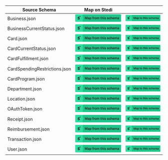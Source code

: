 | Source Schema                 | Map on Stedi                                                                                                                                                                                                                |                                                                                                                                                                                                                         |
| ----------------------------- | --------------------------------------------------------------------------------------------------------------------------------------------------------------------------------------------------------------------------- | ----------------------------------------------------------------------------------------------------------------------------------------------------------------------------------------------------------------------- |
| Business.json                 | [![Map from this schema](/images/MapFromThisSchema.svg)](https://terminal.stedi.com/mappings/import?source_json_schema=https://raw.githubusercontent.com/Stedi/registry/main/schemas/ramp/v1/Business.json)                 | [![Map to this schema](/images/MapToThisSchema.svg)](https://terminal.stedi.com/mappings/import?source_json_schema=https://raw.githubusercontent.com/Stedi/registry/main/schemas/ramp/v1/Business.json)                 |
| BusinessCurrentStatus.json    | [![Map from this schema](/images/MapFromThisSchema.svg)](https://terminal.stedi.com/mappings/import?source_json_schema=https://raw.githubusercontent.com/Stedi/registry/main/schemas/ramp/v1/BusinessCurrentStatus.json)    | [![Map to this schema](/images/MapToThisSchema.svg)](https://terminal.stedi.com/mappings/import?source_json_schema=https://raw.githubusercontent.com/Stedi/registry/main/schemas/ramp/v1/BusinessCurrentStatus.json)    |
| Card.json                     | [![Map from this schema](/images/MapFromThisSchema.svg)](https://terminal.stedi.com/mappings/import?source_json_schema=https://raw.githubusercontent.com/Stedi/registry/main/schemas/ramp/v1/Card.json)                     | [![Map to this schema](/images/MapToThisSchema.svg)](https://terminal.stedi.com/mappings/import?source_json_schema=https://raw.githubusercontent.com/Stedi/registry/main/schemas/ramp/v1/Card.json)                     |
| CardCurrentStatus.json        | [![Map from this schema](/images/MapFromThisSchema.svg)](https://terminal.stedi.com/mappings/import?source_json_schema=https://raw.githubusercontent.com/Stedi/registry/main/schemas/ramp/v1/CardCurrentStatus.json)        | [![Map to this schema](/images/MapToThisSchema.svg)](https://terminal.stedi.com/mappings/import?source_json_schema=https://raw.githubusercontent.com/Stedi/registry/main/schemas/ramp/v1/CardCurrentStatus.json)        |
| CardFulfillment.json          | [![Map from this schema](/images/MapFromThisSchema.svg)](https://terminal.stedi.com/mappings/import?source_json_schema=https://raw.githubusercontent.com/Stedi/registry/main/schemas/ramp/v1/CardFulfillment.json)          | [![Map to this schema](/images/MapToThisSchema.svg)](https://terminal.stedi.com/mappings/import?source_json_schema=https://raw.githubusercontent.com/Stedi/registry/main/schemas/ramp/v1/CardFulfillment.json)          |
| CardSpendingRestrictions.json | [![Map from this schema](/images/MapFromThisSchema.svg)](https://terminal.stedi.com/mappings/import?source_json_schema=https://raw.githubusercontent.com/Stedi/registry/main/schemas/ramp/v1/CardSpendingRestrictions.json) | [![Map to this schema](/images/MapToThisSchema.svg)](https://terminal.stedi.com/mappings/import?source_json_schema=https://raw.githubusercontent.com/Stedi/registry/main/schemas/ramp/v1/CardSpendingRestrictions.json) |
| CardProgram.json              | [![Map from this schema](/images/MapFromThisSchema.svg)](https://terminal.stedi.com/mappings/import?source_json_schema=https://raw.githubusercontent.com/Stedi/registry/main/schemas/ramp/v1/CardProgram.json)              | [![Map to this schema](/images/MapToThisSchema.svg)](https://terminal.stedi.com/mappings/import?source_json_schema=https://raw.githubusercontent.com/Stedi/registry/main/schemas/ramp/v1/CardProgram.json)              |
| Department.json               | [![Map from this schema](/images/MapFromThisSchema.svg)](https://terminal.stedi.com/mappings/import?source_json_schema=https://raw.githubusercontent.com/Stedi/registry/main/schemas/ramp/v1/Department.json)               | [![Map to this schema](/images/MapToThisSchema.svg)](https://terminal.stedi.com/mappings/import?source_json_schema=https://raw.githubusercontent.com/Stedi/registry/main/schemas/ramp/v1/Department.json)               |
| Location.json                 | [![Map from this schema](/images/MapFromThisSchema.svg)](https://terminal.stedi.com/mappings/import?source_json_schema=https://raw.githubusercontent.com/Stedi/registry/main/schemas/ramp/v1/Location.json)                 | [![Map to this schema](/images/MapToThisSchema.svg)](https://terminal.stedi.com/mappings/import?source_json_schema=https://raw.githubusercontent.com/Stedi/registry/main/schemas/ramp/v1/Location.json)                 |
| OAuthToken.json               | [![Map from this schema](/images/MapFromThisSchema.svg)](https://terminal.stedi.com/mappings/import?source_json_schema=https://raw.githubusercontent.com/Stedi/registry/main/schemas/ramp/v1/OAuthToken.json)               | [![Map to this schema](/images/MapToThisSchema.svg)](https://terminal.stedi.com/mappings/import?source_json_schema=https://raw.githubusercontent.com/Stedi/registry/main/schemas/ramp/v1/OAuthToken.json)               |
| Receipt.json                  | [![Map from this schema](/images/MapFromThisSchema.svg)](https://terminal.stedi.com/mappings/import?source_json_schema=https://raw.githubusercontent.com/Stedi/registry/main/schemas/ramp/v1/Receipt.json)                  | [![Map to this schema](/images/MapToThisSchema.svg)](https://terminal.stedi.com/mappings/import?source_json_schema=https://raw.githubusercontent.com/Stedi/registry/main/schemas/ramp/v1/Receipt.json)                  |
| Reimbursement.json            | [![Map from this schema](/images/MapFromThisSchema.svg)](https://terminal.stedi.com/mappings/import?source_json_schema=https://raw.githubusercontent.com/Stedi/registry/main/schemas/ramp/v1/Reimbursement.json)            | [![Map to this schema](/images/MapToThisSchema.svg)](https://terminal.stedi.com/mappings/import?source_json_schema=https://raw.githubusercontent.com/Stedi/registry/main/schemas/ramp/v1/Reimbursement.json)            |
| Transaction.json              | [![Map from this schema](/images/MapFromThisSchema.svg)](https://terminal.stedi.com/mappings/import?source_json_schema=https://raw.githubusercontent.com/Stedi/registry/main/schemas/ramp/v1/Transaction.json)              | [![Map to this schema](/images/MapToThisSchema.svg)](https://terminal.stedi.com/mappings/import?source_json_schema=https://raw.githubusercontent.com/Stedi/registry/main/schemas/ramp/v1/Transaction.json)              |
| User.json                     | [![Map from this schema](/images/MapFromThisSchema.svg)](https://terminal.stedi.com/mappings/import?source_json_schema=https://raw.githubusercontent.com/Stedi/registry/main/schemas/ramp/v1/User.json)                     | [![Map to this schema](/images/MapToThisSchema.svg)](https://terminal.stedi.com/mappings/import?source_json_schema=https://raw.githubusercontent.com/Stedi/registry/main/schemas/ramp/v1/User.json)                     |
